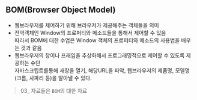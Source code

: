 ## BOM(Browser Object Model)
- 웹브라우저를 제어하기 위해 브라우저가 제공해주는 객체들을 의미
- 전역객체인 Window의 프로퍼티와 메소드들을 통해서 제어할 수 있음<br/>따라서 BOM에 대한 수업은 Window 객체의 프로퍼티와 메소드의 사용법을 배우는 것과 같음
- 웹브라우저의 창이나 프래임을 추상화해서 프로그래밍적으로 제어할 수 있도록 제공하는 수단<br/>자바스크립트를통해 새창을 열기, 해당URL을 파악, 웹브라우저의 제품명, 모델명(크롬, 사파리 등)을 알아낼 수 있다.

> 03_ 자료들은 `BOM`의 대한 자료
